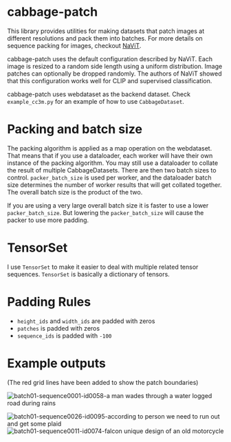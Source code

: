 # cabbage-patch

This library provides utilities for making datasets that patch images at different resolutions and pack them into batches.
For more details on sequence packing for images, checkout [NaViT](https://arxiv.org/abs/2307.06304). 


cabbage-patch uses the default configuration described by NaViT. Each image is resized to a random side length using 
a uniform distribution. Image patches can optionally be dropped randomly. 
The authors of NaViT showed that this configuration works well for CLIP and supervised classification. 


cabbage-patch uses webdataset as the backend dataset. 
Check `example_cc3m.py` for an example of how to use `CabbageDataset`.


# Packing and batch size

The packing algorithm is applied as a map operation on the webdataset. That means that if you use a dataloader,
each worker will have their own instance of the packing algorithm. You may still use a dataloader to collate
the result of multiple CabbageDatasets. There are then two batch sizes to control. `packer_batch_size` is used per worker,
 and the dataloader batch size determines the number of worker results that will get collated together. The overall
batch size is the product of the two.

If you are using a very large overall batch size it is faster to use a lower `packer_batch_size`. But lowering
the `packer_batch_size` will cause the packer to use more padding.


# TensorSet

I use `TensorSet` to make it easier to deal with multiple related tensor sequences. 
`TensorSet` is basically a dictionary of tensors.


# Padding Rules

* `height_ids` and `width_ids` are padded with zeros
* `patches` is padded with zeros
* `sequence_ids` is padded with `-100`

# Example outputs
(The red grid lines have been added to show the patch boundaries)

![batch01-sequence0001-id0058-a man wades through a water logged road during rains ](https://github.com/theAdamColton/cabbage-patch/assets/72479734/855aa838-5a32-4a47-bbda-21cfadcdd99b)

![batch01-sequence0026-id0095-according to person we need to run out and get some plaid ](https://github.com/theAdamColton/cabbage-patch/assets/72479734/8285fd97-6d7a-4407-af91-18417eedfe82)
![batch01-sequence0011-id0074-falcon unique design of an old motorcycle](https://github.com/theAdamColton/cabbage-patch/assets/72479734/59395d7e-190d-4caf-89da-207213137acf)

